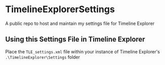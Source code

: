 # TimelineExplorerSettings

A public repo to host and maintain my settings file for Timeline Explorer

## Using this Settings File in Timeline Explorer

Place the `TLE_settings.xml` file within your instance of Timeline Explorer's `.\TimelineExplorer\Settings` folder
